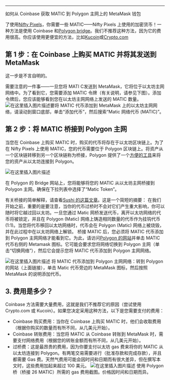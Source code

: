

---

如何从 Coinbase 获取 MATIC 到 Polygon 主网上的 MetaMask 钱包


了使用[Nifty Pixels](https://www.niftypixels.io/)，你需要一些 MATIC——Nifty Pixels 上使用的加密货币！一种方法是使用 Coinbase 和[Polygon bridge](https://wallet.polygon.technology/bridge/)。我们不推荐这种方法，因为它的费用很高。你应该使用更便宜的方法，比如[Kucoin](https://medium.com/@nifty.pixels/getting-matic-on-the-polygon-network-with-kucoin-bc2de9f7b2d9)或[Crypto.com](https://medium.com/@nifty.pixels/getting-matic-on-the-polygon-network-with-crypto-com-48374d4d78d5)

##  第 1 步：在 Coinbase 上购买 MATIC 并将其发送到 MetaMask
这一步是不言自明的。

需要注意的一件事——一旦您将 MATI C发送到 MetaMask，它将位于以太坊主网网络中。为了看到它，您需要添加 MATIC 令牌（有关说明，请参见下图）。添加令牌后，您应该能够看到您在以太坊主网网络上发送的 MATIC 数量。
![在这里插入图片描述](https://i-blog.csdnimg.cn/blog_migrate/f5dd6fd7ac7b022aa539302cb092bc5e.png)要将 MATIC 代币添加到 MetaMask 上的以太坊主网网络，请滚动到窗口底部，单击“添加代币”，然后搜索“Matic 网络代币 (MATIC)”。

##  第 2 步：将 MATIC 桥接到 Polygon 主网
当您在 Coinbase 上购买 MATIC 时，购买的代币将存在于以太坊区块链上。为了在 Nifty Pixels 上使用 MATIC，您的代币需要位于 Polygon 区块链上。将资产从一个区块链转移到另一个区块链称为桥接，Polygon 提供了一个[方便的工具](https://wallet.polygon.technology/bridge/)来将您的资产从以太坊连接到 Polygon。

![在这里插入图片描述](https://i-blog.csdnimg.cn/blog_migrate/5360f496a24d116ec999afb7296fcb73.png)

在 Polygon 的 Bridge 网站上，您将能够将您的 MATIC 从以太坊主网桥接到 Polygon 主网。确保在下拉列表中选择了“Matic Token”。

有关桥接的简单解释，请查看[Sushi 的这篇文章](https://medium.com/sushiswap-org/do-you-believe-in-matic-how-to-use-sushi-on-polygon-with-the-matic-bridge-caea954b1b6c)。这是一个简短的摘要：
在我们开始之前，重要的是要注意，当你的代币过桥时不会对它们产生重大影响，你可以随时将它越过回以太坊。一旦您通过 Matic 网桥发送代币，离开以太坊网络的代币将被锁定，并且在 Polygon (Matic) 网络上铸造相同数量的代币作为挂钩代币 (1:1)。当您将代币移回以太坊网络时，代币会在 Polygon (Matic) 网络上被烧毁，并在此过程中在以太坊网络上解锁。
桥接 MATIC 后，您必须将 MATIC 代币添加到 Polygon 主网网络才能看到它。为此，请访问[Polygon 的网站](https://wallet.polygon.technology/wallet/)并单击 MATIC 代币右侧的 Metamask 图标。它可能会要求您将网络切换到 Polygon 主网（单击“切换网络”），然后它会提示您将 MATIC 代币添加到 Polygon 主网网络。

![在这里插入图片描述](https://i-blog.csdnimg.cn/blog_migrate/982e4bf7a424e0fa74d4142d8a178484.png)
将 MATIC 代币添加到 Polygon 主网网络：转到 Polygon 的网站（上面链接），单击 Matic 代币旁边的 MetaMask 图标，然后按照 MetaMask 的说明添加代币。

## 3. 费用是多少？
Coinbase 方法需要大量费用，这就是我们不推荐它的原因（尝试使用 Crypto.com 或 Kucoin）。如果您决定采用这种方法，以下是您需要支付的费用：

 - Coinbase 购买费用：当你在 Coinbase 上购买 MATIC 时，他们会收取费用（根据你购买的数量而有所不同，从几美元开始）。
 - Coinbase 转账费用：当您将 MATIC 从 Coinbase 转账到 MetaMask
   时，需要支付网络费用（根据您的转账金额而有所不同，从几美元开始）。
 - 过桥费：这是最昂贵的费用，因为你要支付以太坊 gas 费来将你的 MATIC 从以太坊连接到 Polygon。有两笔交易需要进行（批准存款和完成存款），并且都需要 Gas 费。天然气费用可能会因时间和日期而有很大差异，但在撰写本文时，这些费用加起来超过 100 美元。
![在这里插入图片描述](https://i-blog.csdnimg.cn/blog_migrate/f4c0ddc20ca9c76b81e63dbf1ac52d46.png)
使用 Polygon 桥（桥接 26 MATIC）所需的 gas 费用截图。价格因时间和日期而异。

